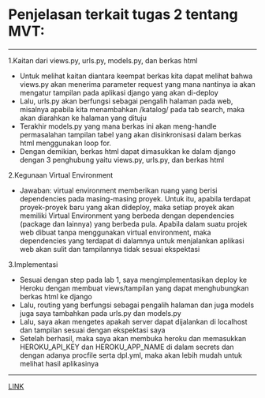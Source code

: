 # Penjelasan terkait tugas 2 tentang MVT:

***

1.Kaitan dari views.py, urls.py, models.py, dan berkas html
* Untuk melihat kaitan diantara keempat berkas kita dapat melihat bahwa
views.py akan menerima parameter request yang mana nantinya ia akan mengatur
tampilan pada aplikasi django yang akan di-deploy
* Lalu, urls.py akan berfungsi sebagai pengalih halaman pada web, misalnya
apabila kita menambahkan /katalog/ pada tab search, maka akan diarahkan
ke halaman yang dituju
* Terakhir models.py yang mana berkas ini akan meng-handle permasalahan
tampilan tabel yang akan disinkronisasi dalam berkas html menggunakan
loop for.
* Dengan demikian, berkas html dapat dimasukkan ke dalam django dengan
3 penghubung yaitu views.py, urls.py, dan berkas html

2.Kegunaan Virtual Environment
* Jawaban: virtual environment memberikan ruang yang berisi dependencies
pada masing-masing proyek. Untuk itu, apabila terdapat proyek-proyek
baru yang akan dideploy, maka setiap proyek akan memiliki Virtual
Environment yang berbeda dengan dependencies (package dan lainnya) yang 
berbeda pula. Apabila dalam suatu projek web dibuat tanpa menggunakan 
virtual environment, maka dependencies yang terdapat di dalamnya untuk
menjalankan aplikasi web akan sulit dan tampilannya tidak sesuai ekspektasi

3.Implementasi
* Sesuai dengan step pada lab 1, saya mengimplementasikan deploy ke Heroku
dengan membuat views/tampilan yang dapat menghubungkan berkas html
ke django
* Lalu, routing yang berfungsi sebagai pengalih halaman dan juga models 
juga saya tambahkan pada urls.py dan models.py
* Lalu, saya akan mengetes apakah server dapat dijalankan di localhost
dan tampilan sesuai dengan ekspektasi saya
* Setelah berhasil, maka saya akan membuka heroku dan memasukkan HEROKU_API_KEY
dan HEROKU_APP_NAME di dalam secrets dan dengan adanya procfile
serta dpl.yml, maka akan lebih mudah untuk melihat hasil aplikasinya


___

[LINK](https://radentugas2pbp.herokuapp.com/katalog/) 